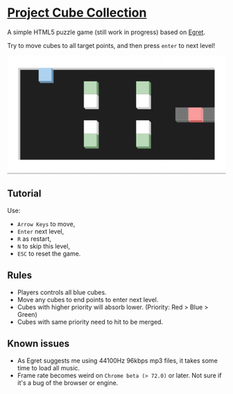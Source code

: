 # [Project Cube Collection](https://wiryls.github.io/ProjectCubeCollection/)

A simple HTML5 puzzle game (still work in progress) based on [Egret](https://www.egret.com/).

Try to move cubes to all target points, and then press `enter` to next level!

![Level - Palace](./screenshots/cc-level-palace.gif?raw=true "Merge cubes to  U-shaped and move them to end points!")

## Tutorial

Use:

- `Arrow Keys` to move,
- `Enter` next level,
- `R` as restart,
- `N` to skip this level,
- `ESC` to reset the game.

## Rules

- Players controls all blue cubes.
- Move any cubes to end points to enter next level.
- Cubes with higher priority will absorb lower. (Priority: Red > Blue > Green)
- Cubes with same priority need to hit to be merged.

## Known issues

- As Egret suggests me using 44100Hz 96kbps mp3 files, it takes some time to load all music.
- Frame rate becomes weird on `Chrome beta (> 72.0)` or later. Not sure if it's a bug of the browser or engine.
